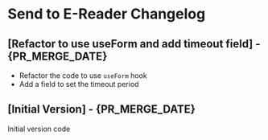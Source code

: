 # Send to E-Reader Changelog

## [Refactor to use useForm and add timeout field] - {PR_MERGE_DATE}

- Refactor the code to use `useForm` hook
- Add a field to set the timeout period

## [Initial Version] - {PR_MERGE_DATE}

Initial version code